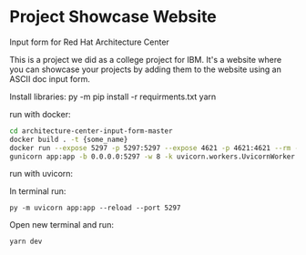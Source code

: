 # Project Showcase Website

Input form for Red Hat Architecture Center

This is a project we did as a college project for IBM.
It's a website where you can showcase your projects by adding them to the website using an ASCII doc input form.

Install libraries:
py -m pip install -r requirments.txt
yarn

run with docker:

```bash
cd architecture-center-input-form-master
docker build . -t {some_name}
docker run --expose 5297 -p 5297:5297 --expose 4621 -p 4621:4621 --rm -it {some_name}:latest
gunicorn app:app -b 0.0.0.0:5297 -w 8 -k uvicorn.workers.UvicornWorker & yarn dev
```

run with uvicorn:

In terminal run:

```
py -m uvicorn app:app --reload --port 5297
```

Open new terminal and run:

```
yarn dev
```
